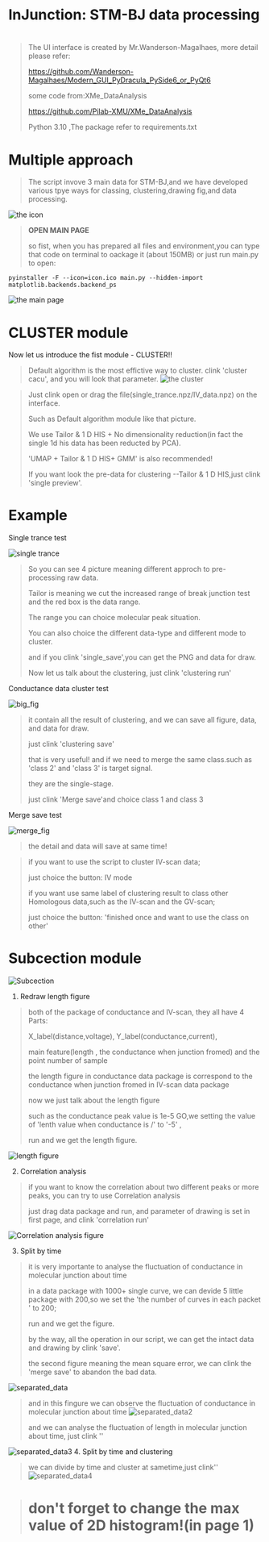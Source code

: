 # InJunction: STM-BJ data processing
# 

> The UI interface is created by Mr.Wanderson-Magalhaes, more detail please refer:
>
> https://github.com/Wanderson-Magalhaes/Modern_GUI_PyDracula_PySide6_or_PyQt6
>
> some code from:XMe_DataAnalysis
>
> https://github.com/Pilab-XMU/XMe_DataAnalysis
>
> Python 3.10 ,The package refer to requirements.txt


# Multiple approach
> The script invove 3 main data for STM-BJ,and we have developed various tpye ways for classing, clustering,drawing fig,and data processing.
> 
![the icon](https://github.com/wanHAnuy/wanHAnuy/blob/main/fig1.png)


> **OPEN MAIN PAGE**
>
> so fist, when you has prepared all files and environment,you can type that code on terminal to oackage it (about 150MB) or just run main.py to open:
> 
```
pyinstaller -F --icon=icon.ico main.py --hidden-import matplotlib.backends.backend_ps
```
![the main page](https://github.com/wanHAnuy/wanHAnuy/blob/main/fig2.png)

# CLUSTER module
Now let us introduce the fist module - CLUSTER!!
> Default algorithm is the most effictive way to cluster. clink 'cluster cacu', and you will look that parameter. 
![the cluster](https://github.com/wanHAnuy/wanHAnuy/blob/main/fig4.png)

> Just clink open or drag the file(single_trance.npz/IV_data.npz) on the interface.
> 
> Such as Default algorithm module like that picture.
>
> We use Tailor & 1 D HIS + No dimensionality reduction(in fact the single 1d his data has been reducted by PCA).
>
> 'UMAP + Tailor & 1 D HIS+ GMM' is also recommended!
>
> If you want look the pre-data for clustering --Tailor & 1 D HIS,just clink 'single preview'.


# Example

Single trance test

![single trance](https://github.com/wanHAnuy/wanHAnuy/blob/main/single_trance_1.png)
>
> So you can see 4 picture meaning different approch to pre-processing raw data.
>
> Tailor is meaning we cut the increased range of break junction test and the red box is the data range.
>
> The range you can choice molecular peak situation.
>
> You can also choice the different data-type and different mode to cluster.
>
> and if you clink 'single_save',you can get the PNG and data for draw.
>
> Now let us talk about the clustering, just clink 'clustering run'


Conductance data cluster test

![big_fig](https://github.com/wanHAnuy/wanHAnuy/blob/main/merged_image2.png)
>
> it contain all the result of clustering, and we can save all figure, data, and data for draw.
>
> just clink 'clustering save'
>
> that is very useful! and if we need to merge the same class.such as 'class 2' and 'class 3' is target signal.
>
> they are the single-stage. 
> 
> just clink 'Merge save'and  choice class 1 and class 3

Merge save test

![merge_fig](https://github.com/wanHAnuy/wanHAnuy/blob/main/class%5B1%2C%203%5D_73.2%25.png)

> the detail and data will save at same time!

> if you want to use the script to cluster IV-scan data;
>
> just choice the button: IV mode
> 
> if you want use same label of clustering result to class other Homologous data,such as the IV-scan and the GV-scan;
> 
> just choice the button: 'finished once and want to use the class on other'

# Subcection module

![Subcection](https://github.com/wanHAnuy/wanHAnuy/blob/main/badb18e2fd0e63c676ec1d04a03975a.png)

1. Redraw length figure
>
> both of the package of conductance and IV-scan, they all have 4 Parts:
>
> X_label(distance,voltage), Y_label(conductance,current),
>
> main feature(length , the conductance when junction fromed) and the point number of sample
>
> the length figure in conductance data package is correspond to the conductance when junction fromed in IV-scan data package
>
> now we just talk about the length figure
>
> such as the conductance peak value is 1e-5 GO,we setting the value of 'lenth value when conductance is /' to '-5' ,
>
> run and we get the length figure.
>
![length figure](https://github.com/wanHAnuy/wanHAnuy/blob/main/b33078cb140ccc8ac69a264289e7c4f.png)

2. Correlation analysis
   
> if you want to know the correlation about two different peaks or more peaks, you can try to use Correlation analysis
>
> just drag data package and run, and parameter of drawing is set in first page, and clink 'correlation run'

![Correlation analysis figure](https://github.com/wanHAnuy/wanHAnuy/blob/main/4fd96138c9c4d8407aca120cebad6e3.png)

3. Split by time

> it is very importante to analyse the fluctuation of conductance in molecular junction about time
> 
> in a data package with 1000+ single curve, we can devide 5 little package with 200,so we set the 'the number of curves in each packet ' to 200;
>
> run and we get the figure.
>
> by the way, all the operation in our script, we can get the intact data and drawing by clink 'save'.
>
> the second figure meaning the mean square error, we can clink the 'merge save' to abandon the bad data.
> 
![separated_data](https://github.com/wanHAnuy/wanHAnuy/blob/main/separated_data.png)


> and in this fingure we can observe the fluctuation of conductance in molecular junction about time
![separated_data2](https://github.com/wanHAnuy/wanHAnuy/blob/main/c6ea08317ca86c695730258aba60c89.png)
>
> and we can analyse the fluctuation of length in molecular junction about time, just clink ''

![separated_data3](https://github.com/wanHAnuy/wanHAnuy/blob/main/vfg.png)
4. Split by time and clustering
>
> we can divide by time and cluster at sametime,just clink''
![separated_data4](https://github.com/wanHAnuy/wanHAnuy/blob/main/separated_data_clustering.png)

> # don't forget to change the max value of 2D histogram!(in page 1)
